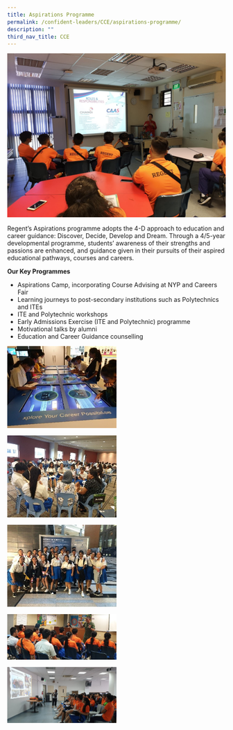 ```yaml
---
title: Aspirations Programme
permalink: /confident-leaders/CCE/aspirations-programme/
description: ""
third_nav_title: CCE
---
```

![](/images/Careers-Fair-Areospace-Aviation.jpg)

Regent’s Aspirations programme adopts the 4-D approach to education and career guidance: Discover, Decide, Develop and Dream. Through a 4/5-year developmental programme, students’ awareness of their strengths and passions are enhanced, and guidance given in their pursuits of their aspired educational pathways, courses and careers.

**Our Key Programmes**

*   Aspirations Camp, incorporating Course Advising at NYP and Careers Fair
*   Learning journeys to post-secondary institutions such as Polytechnics and ITEs
*   ITE and Polytechnic workshops
*   Early Admissions Exercise (ITE and Polytechnic) programme
*   Motivational talks by alumni
*   Education and Career Guidance counselling

<img src="/images/Aspirations%20Programme/aspiration1.jpg" 
     style="width:50%">

<img src="/images/Aspirations%20Programme/aspiration2.jpg" 
     style="width:50%">

<img src="/images/Aspirations%20Programme/aspiration3.jpg" 
     style="width:50%">

<img src="/images/Aspirations%20Programme/aspiration4.jpg" 
     style="width:50%">

<img src="/images/Aspirations%20Programme/aspiration5.jpg" 
     style="width:50%">